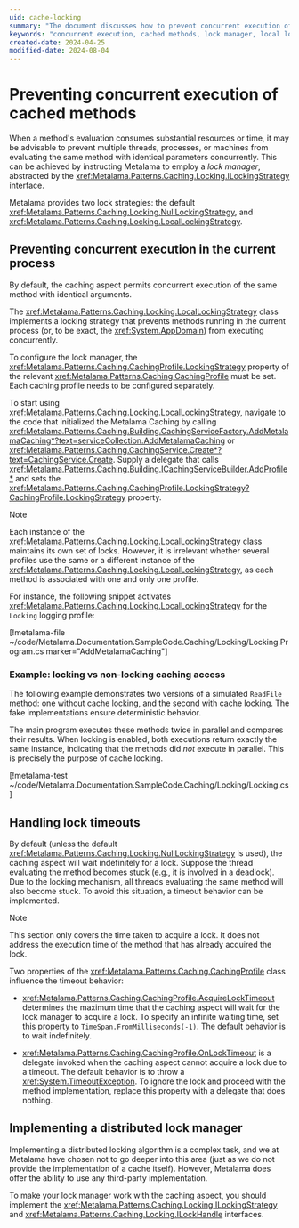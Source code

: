 ```yaml
---
uid: cache-locking
summary: "The document discusses how to prevent concurrent execution of cached methods in Metalama using a lock manager. It covers local and distributed lock strategies, handling lock timeouts, and implementing a distributed lock manager."
keywords: "concurrent execution, cached methods, lock manager, local lock strategy, distributed lock manager, Metalama, locking strategy, ILockingStrategy interface, CachingProfile, lock timeouts"
created-date: 2024-04-25
modified-date: 2024-08-04
---
```

# Preventing concurrent execution of cached methods

When a method's evaluation consumes substantial resources or time, it may be advisable to prevent multiple threads, processes, or machines from evaluating the same method with identical parameters concurrently. This can be achieved by instructing Metalama to employ a _lock manager_, abstracted by the <xref:Metalama.Patterns.Caching.Locking.ILockingStrategy> interface.

Metalama provides two lock strategies: the default <xref:Metalama.Patterns.Caching.Locking.NullLockingStrategy>, and <xref:Metalama.Patterns.Caching.Locking.LocalLockingStrategy>.

## Preventing concurrent execution in the current process

By default, the caching aspect permits concurrent execution of the same method with identical arguments.

The <xref:Metalama.Patterns.Caching.Locking.LocalLockingStrategy> class implements a locking strategy that prevents methods running in the current process (or, to be exact, the <xref:System.AppDomain>) from executing concurrently.

To configure the lock manager, the <xref:Metalama.Patterns.Caching.CachingProfile.LockingStrategy> property of the relevant <xref:Metalama.Patterns.Caching.CachingProfile> must be set. Each caching profile needs to be configured separately.

To start using <xref:Metalama.Patterns.Caching.Locking.LocalLockingStrategy>, navigate to the code that initialized the Metalama Caching by calling <xref:Metalama.Patterns.Caching.Building.CachingServiceFactory.AddMetalamaCaching*?text=serviceCollection.AddMetalamaCaching> or <xref:Metalama.Patterns.Caching.CachingService.Create*?text=CachingService.Create>. Supply a delegate that calls <xref:Metalama.Patterns.Caching.Building.ICachingServiceBuilder.AddProfile*> and sets the <xref:Metalama.Patterns.Caching.CachingProfile.LockingStrategy?CachingProfile.LockingStrategy> property.

> [!NOTE]
> Each instance of the <xref:Metalama.Patterns.Caching.Locking.LocalLockingStrategy> class maintains its own set of locks. However, it is irrelevant whether several profiles use the same or a different instance of the <xref:Metalama.Patterns.Caching.Locking.LocalLockingStrategy>, as each method is associated with one and only one profile.

For instance, the following snippet activates <xref:Metalama.Patterns.Caching.Locking.LocalLockingStrategy> for the `Locking` logging profile:

[!metalama-file ~/code/Metalama.Documentation.SampleCode.Caching/Locking/Locking.Program.cs marker="AddMetalamaCaching"]

### Example: locking vs non-locking caching access

The following example demonstrates two versions of a simulated `ReadFile` method: one without cache locking, and the second with cache locking. The fake implementations ensure deterministic behavior.

The main program executes these methods twice in parallel and compares their results. When locking is enabled, both executions return exactly the same instance, indicating that the methods did _not_ execute in parallel. This is precisely the purpose of cache locking.

[!metalama-test ~/code/Metalama.Documentation.SampleCode.Caching/Locking/Locking.cs]

## Handling lock timeouts

By default (unless the default <xref:Metalama.Patterns.Caching.Locking.NullLockingStrategy> is used), the caching aspect will wait indefinitely for a lock. Suppose the thread evaluating the method becomes stuck (e.g., it is involved in a deadlock). Due to the locking mechanism, all threads evaluating the same method will also become stuck. To avoid this situation, a timeout behavior can be implemented.

> [!NOTE]
> This section only covers the time taken to acquire a lock. It does not address the execution time of the method that has already acquired the lock.

Two properties of the <xref:Metalama.Patterns.Caching.CachingProfile> class influence the timeout behavior:

* <xref:Metalama.Patterns.Caching.CachingProfile.AcquireLockTimeout> determines the maximum time that the caching aspect will wait for the lock manager to acquire a lock. To specify an infinite waiting time, set this property to `TimeSpan.FromMilliseconds(-1)`. The default behavior is to wait indefinitely.

* <xref:Metalama.Patterns.Caching.CachingProfile.OnLockTimeout> is a delegate invoked when the caching aspect cannot acquire a lock due to a timeout. The default behavior is to throw a <xref:System.TimeoutException>. To ignore the lock and proceed with the method implementation, replace this property with a delegate that does nothing.

## Implementing a distributed lock manager

Implementing a distributed locking algorithm is a complex task, and we at Metalama have chosen not to go deeper into this area (just as we do not provide the implementation of a cache itself). However, Metalama does offer the ability to use any third-party implementation.

To make your lock manager work with the caching aspect, you should implement the <xref:Metalama.Patterns.Caching.Locking.ILockingStrategy> and <xref:Metalama.Patterns.Caching.Locking.ILockHandle> interfaces.



